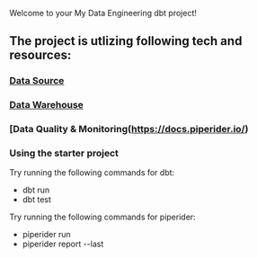 Welcome to your My Data Engineering dbt project!

## The project is utlizing following tech and resources:
  ### [Data Source](https://www.nyc.gov/site/tlc/about/tlc-trip-record-data.page)
  ### [Data Warehouse](https://cloud.google.com/bigquery)
  ### [Data Quality & Monitoring(https://docs.piperider.io/)

### Using the starter project
Try running the following commands for dbt:
- dbt run
- dbt test

Try running the following commands for piperider:
- piperider run
- piperider report --last




